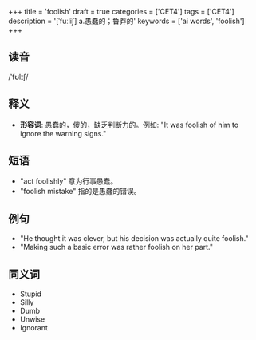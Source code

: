 +++
title = 'foolish'
draft = true
categories = ['CET4']
tags = ['CET4']
description = '[ˈfuːli∫] a.愚蠢的；鲁莽的'
keywords = ['ai words', 'foolish']
+++

## 读音
/ˈfʊlɪʃ/

## 释义
- **形容词**: 愚蠢的，傻的，缺乏判断力的。例如: "It was foolish of him to ignore the warning signs."

## 短语
- "act foolishly" 意为行事愚蠢。
- "foolish mistake" 指的是愚蠢的错误。

## 例句
- "He thought it was clever, but his decision was actually quite foolish."
- "Making such a basic error was rather foolish on her part."

## 同义词
- Stupid
- Silly
- Dumb
- Unwise
- Ignorant
